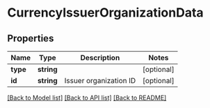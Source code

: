 # CurrencyIssuerOrganizationData

## Properties
Name | Type | Description | Notes
------------ | ------------- | ------------- | -------------
**type** | **string** |  | [optional] 
**id** | **string** | Issuer organization ID | [optional] 

[[Back to Model list]](../README.md#documentation-for-models) [[Back to API list]](../README.md#documentation-for-api-endpoints) [[Back to README]](../README.md)



